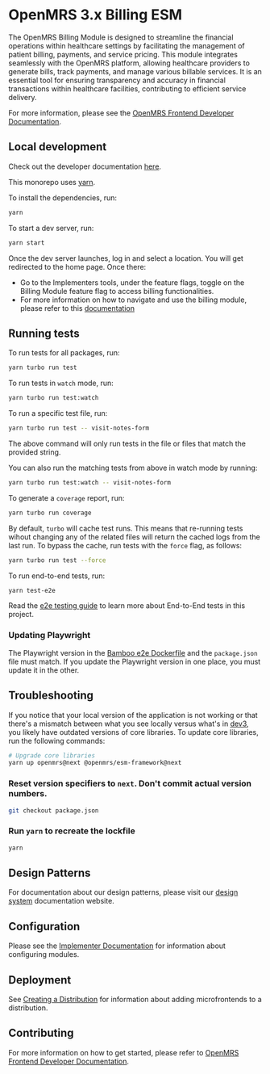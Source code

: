 # OpenMRS 3.x Billing ESM

The OpenMRS Billing Module is designed to streamline the financial operations within healthcare settings by facilitating the management of patient billing, payments, and service pricing. This module integrates seamlessly with the OpenMRS platform, allowing healthcare providers to generate bills, track payments, and manage various billable services. It is an essential tool for ensuring transparency and accuracy in financial transactions within healthcare facilities, contributing to efficient service delivery.

For more information, please see the
[OpenMRS Frontend Developer Documentation](https://o3-docs.openmrs.org/#/).

## Local development

Check out the developer documentation [here](http://o3-dev.docs.openmrs.org).

This monorepo uses [yarn](https://yarnpkg.com).

To install the dependencies, run:

```bash
yarn
```

To start a dev server, run:

```bash
yarn start
```

Once the dev server launches, log in and select a location. You will get redirected to the home page. Once there:

* Go to the Implementers tools, under the feature flags, toggle on the Billing Module feature flag to access billing functionalities.
* For more information on how to navigate and use the billing module, please refer to this [documentation](https://www.notion.so/ucsf-ighs/Billing-User-Manual-7f0427617e714b7db14432312cbb7cad) 

## Running tests

To run tests for all packages, run:

```bash
yarn turbo run test
```

To run tests in `watch` mode, run:

```bash
yarn turbo run test:watch
```
To run a specific test file, run:

```bash
yarn turbo run test -- visit-notes-form
```

The above command will only run tests in the file or files that match the provided string.

You can also run the matching tests from above in watch mode by running:

```bash
yarn turbo run test:watch -- visit-notes-form
```

To generate a `coverage` report, run:

```bash
yarn turbo run coverage
```

By default, `turbo` will cache test runs. This means that re-running tests wihout changing any of the related files will return the cached logs from the last run. To bypass the cache, run tests with the `force` flag, as follows:

```bash
yarn turbo run test --force
```

To run end-to-end tests, run:

```bash
yarn test-e2e
```

Read the [e2e testing guide](https://o3-docs.openmrs.org/docs/frontend-modules/end-to-end-testing) to learn more about End-to-End tests in this project.

### Updating Playwright

The Playwright version in the [Bamboo e2e Dockerfile](e2e/support/bamboo/playwright.Dockerfile#L2) and the `package.json` file must match. If you update the Playwright version in one place, you must update it in the other.

## Troubleshooting

If you notice that your local version of the application is not working or that there's a mismatch between what you see locally versus what's in [dev3](https://dev3.openmrs.org/openmrs/spa), you likely have outdated versions of core libraries. To update core libraries, run the following commands:

```bash
# Upgrade core libraries
yarn up openmrs@next @openmrs/esm-framework@next
```

### Reset version specifiers to `next`. Don't commit actual version numbers.
```bash
git checkout package.json
```

### Run `yarn` to recreate the lockfile
```bash
yarn
```

## Design Patterns

For documentation about our design patterns, please visit our [design system](https://zeroheight.com/23a080e38/p/880723--introduction) documentation website.

## Configuration

Please see the [Implementer Documentation](https://wiki.openmrs.org/pages/viewpage.action?pageId=224527013) for information about configuring modules.

## Deployment

See [Creating a Distribution](http://o3-dev.docs.openmrs.org/#/main/distribution?id=creating-a-distribution) for information about adding microfrontends to a distribution.

## Contributing

For more information on how to get started, please refer to [OpenMRS Frontend Developer Documentation](https://o3-docs.openmrs.org/docs/introduction).